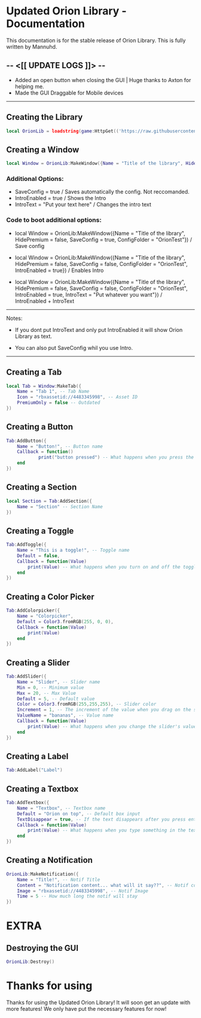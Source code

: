 # Updated Orion Library - Documentation
This documentation is for the stable release of Orion Library. This is fully written by Mannuhd.

-- <[[ UPDATE LOGS ]]> --
------------------------------
- Added an open button when closing the GUI | Huge thanks to Axton for helping me.
- Made the GUI Draggable for Mobile devices
-------------------------
## Creating the Library
```lua
local OrionLib = loadstring(game:HttpGet(('https://raw.githubusercontent.com/zen-teamm/updated-orion-library/main/library.txt')))()
```

## Creating a Window
```lua
local Window = OrionLib:MakeWindow({Name = "Title of the library", HidePremium = false, SaveConfig = false, ConfigFolder = "OrionTest"})
```

### Additional Options:
* SaveConfig = true / Saves automatically the config. Not reccomanded.
* IntroEnabled = true / Shows the Intro
* IntroText = "Put your text here" / Changes the intro text

### Code to boot additional options:
* local Window = OrionLib:MakeWindow({Name = "Title of the library", HidePremium = false, SaveConfig = true, ConfigFolder = "OrionTest"}) / Save config 
* local Window = OrionLib:MakeWindow({Name = "Title of the library", HidePremium = false, SaveConfig = false, ConfigFolder = "OrionTest", IntroEnabled = true}) / Enables Intro

* local Window = OrionLib:MakeWindow({Name = "Title of the library", HidePremium = false, SaveConfig = false, ConfigFolder = "OrionTest", IntroEnabled = true, IntroText = "Put whatever you want"}) / IntroEnabled + IntroText

-------
Notes:
* If you dont put IntroText and only put IntroEnabled it will show Orion Library as text.

* You can also put SaveConfig whil you use Intro.
-------
## Creating a Tab
```lua
local Tab = Window:MakeTab({
	Name = "Tab 1", -- Tab Name
	Icon = "rbxassetid://4483345998", -- Asset ID
	PremiumOnly = false -- Outdated
})
```
## Creating a Button
```lua
Tab:AddButton({
	Name = "Button!", -- Button name
	Callback = function()
      		print("button pressed") -- What happens when you press the button
  	end    
})
```

## Creating a Section
```lua
local Section = Tab:AddSection({
	Name = "Section" -- Section Name
})
```
## Creating a Toggle
```lua
Tab:AddToggle({
	Name = "This is a toggle!", -- Toggle name
	Default = false,
	Callback = function(Value)
		print(Value) -- What happens when you turn on and off the toggle
	end    
})
```

## Creating a Color Picker
```lua
Tab:AddColorpicker({
	Name = "Colorpicker",
	Default = Color3.fromRGB(255, 0, 0),
	Callback = function(Value)
		print(Value)
	end	  
})
```

## Creating a Slider
```lua
Tab:AddSlider({
	Name = "Slider", -- Slider name
	Min = 0, -- Minimum value
	Max = 20, -- Max Value
	Default = 5, -- Default value
	Color = Color3.fromRGB(255,255,255), -- Slider color
	Increment = 1, -- The increment of the value when you drag on the slider
	ValueName = "bananas", -- Value name
	Callback = function(Value)
		print(Value) -- What happens when you change the slider's value
	end    
})
```

## Creating a Label
```lua
Tab:AddLabel("Label")
```

## Creating a Textbox
```lua
Tab:AddTextbox({
	Name = "Textbox", -- Textbox name
	Default = "Orion on top", -- Default box input
	TextDisappear = true, -- If the text disappears after you press enter
	Callback = function(Value)
		print(Value) -- What happens when you type something in the textbox
	end	  
})
```

## Creating a Notification
```lua
OrionLib:MakeNotification({
	Name = "Title!", -- Notif Title
	Content = "Notification content... what will it say??", -- Notif content
	Image = "rbxassetid://4483345998", -- Notif Image
	Time = 5 -- How much long the notif will stay 
})
```

# EXTRA
## Destroying the GUI
```lua
OrionLib:Destroy()
```

# Thanks for using
Thanks for using the Updated Orion Library! It will soon get an update with more features! We only have put the necessary features for now!
